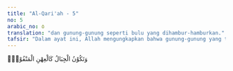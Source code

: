 ```yaml
---
title: "Al-Qari'ah - 5"
no: 5
arabic_no: ٥
translation: "dan gunung-gunung seperti bulu yang dihambur-hamburkan."
tafsir: "Dalam ayat ini, Allah mengungkapkan bahwa gunung-gunung yang telah hancur itu beterbangan dari tempatnya seperti bulu halus yang diterbangkan angin. Lalu bagaimanakah keadaan manusia yang mempunyai tubuh yang lemah itu bila mengalami al-qari'ah itu.\n\nBanyak terdapat dalam Al-Qur'an ayat-ayat tentang keadaan gunung-gunung pada hari Kiamat, di antaranya Allah berfirman:\n\nDan engkau akan melihat gunung-gunung, yang engkau kira tetap di tempatnya, padahal ia berjalan (seperti) awan berjalan. (an-Naml/27 : 88)\n\nDan menjadilah gunung-gunung itu seperti onggokan pasir yang dicurahkan. (al-Muzzammil/73: 14)\n\nDan gunung-gunung pun dijalankan sehingga menjadi fatamorgana. (an- Naba'/78: 20)\n\nSemua keterangan tersebut untuk menjelaskan bahwa gunung-gunung yang besar dan kuat seharusnya tetap tidak dapat digerakkan, tetapi al-Qari'ah dapat menghancurkannya, apalagi manusia makhluk yang lemah."
---
```


وَتَكُوْنُ الْجِبَالُ كَالْعِهْنِ الْمَنْفُوْشِۗ
